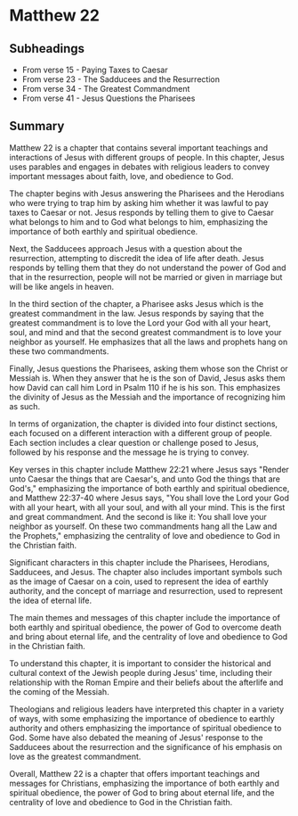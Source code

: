 # Matthew 22

## Subheadings

* From verse 15 - Paying Taxes to Caesar
* From verse 23 - The Sadducees and the Resurrection
* From verse 34 - The Greatest Commandment
* From verse 41 - Jesus Questions the Pharisees

## Summary

Matthew 22 is a chapter that contains several important teachings and interactions of Jesus with different groups of people. In this chapter, Jesus uses parables and engages in debates with religious leaders to convey important messages about faith, love, and obedience to God.

The chapter begins with Jesus answering the Pharisees and the Herodians who were trying to trap him by asking him whether it was lawful to pay taxes to Caesar or not. Jesus responds by telling them to give to Caesar what belongs to him and to God what belongs to him, emphasizing the importance of both earthly and spiritual obedience.

Next, the Sadducees approach Jesus with a question about the resurrection, attempting to discredit the idea of life after death. Jesus responds by telling them that they do not understand the power of God and that in the resurrection, people will not be married or given in marriage but will be like angels in heaven.

In the third section of the chapter, a Pharisee asks Jesus which is the greatest commandment in the law. Jesus responds by saying that the greatest commandment is to love the Lord your God with all your heart, soul, and mind and that the second greatest commandment is to love your neighbor as yourself. He emphasizes that all the laws and prophets hang on these two commandments.

Finally, Jesus questions the Pharisees, asking them whose son the Christ or Messiah is. When they answer that he is the son of David, Jesus asks them how David can call him Lord in Psalm 110 if he is his son. This emphasizes the divinity of Jesus as the Messiah and the importance of recognizing him as such.

In terms of organization, the chapter is divided into four distinct sections, each focused on a different interaction with a different group of people. Each section includes a clear question or challenge posed to Jesus, followed by his response and the message he is trying to convey.

Key verses in this chapter include Matthew 22:21 where Jesus says "Render unto Caesar the things that are Caesar's, and unto God the things that are God's," emphasizing the importance of both earthly and spiritual obedience, and Matthew 22:37-40 where Jesus says, "You shall love the Lord your God with all your heart, with all your soul, and with all your mind. This is the first and great commandment. And the second is like it: You shall love your neighbor as yourself. On these two commandments hang all the Law and the Prophets," emphasizing the centrality of love and obedience to God in the Christian faith.

Significant characters in this chapter include the Pharisees, Herodians, Sadducees, and Jesus. The chapter also includes important symbols such as the image of Caesar on a coin, used to represent the idea of earthly authority, and the concept of marriage and resurrection, used to represent the idea of eternal life.

The main themes and messages of this chapter include the importance of both earthly and spiritual obedience, the power of God to overcome death and bring about eternal life, and the centrality of love and obedience to God in the Christian faith.

To understand this chapter, it is important to consider the historical and cultural context of the Jewish people during Jesus' time, including their relationship with the Roman Empire and their beliefs about the afterlife and the coming of the Messiah.

Theologians and religious leaders have interpreted this chapter in a variety of ways, with some emphasizing the importance of obedience to earthly authority and others emphasizing the importance of spiritual obedience to God. Some have also debated the meaning of Jesus' response to the Sadducees about the resurrection and the significance of his emphasis on love as the greatest commandment.

Overall, Matthew 22 is a chapter that offers important teachings and messages for Christians, emphasizing the importance of both earthly and spiritual obedience, the power of God to bring about eternal life, and the centrality of love and obedience to God in the Christian faith.